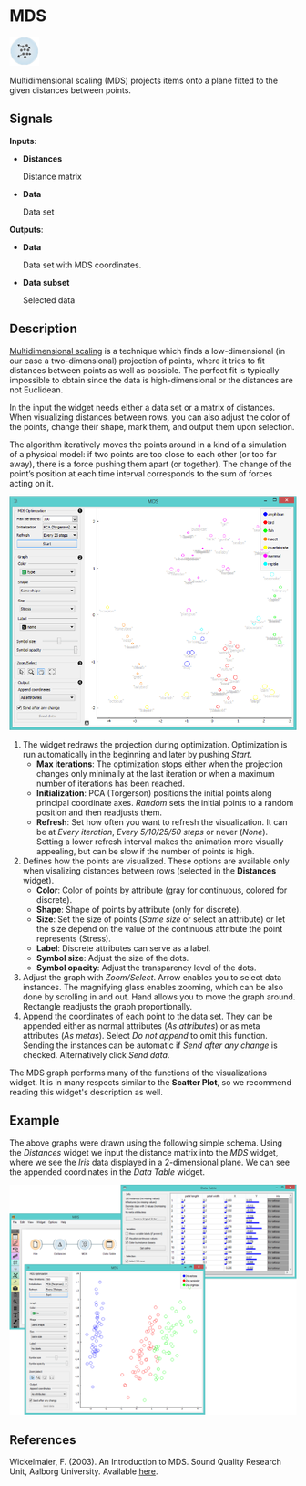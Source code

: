 MDS
===

![image](icons/mds.png)

Multidimensional scaling (MDS) projects items onto a plane fitted to the
given distances between points.

Signals
-------

**Inputs**:

- **Distances**

  Distance matrix

- **Data**

  Data set

**Outputs**:

- **Data**

  Data set with MDS coordinates.

- **Data subset**

  Selected data

Description
-----------

[Multidimensional scaling](https://en.wikipedia.org/wiki/Multidimensional_scaling) is a technique which finds a low-dimensional
(in our case a two-dimensional) projection of points, where it tries to
fit distances between points as well as possible. The perfect
fit is typically impossible to obtain since the data is high-dimensional or the distances are not Euclidean.

In the input the widget needs either a data set or a matrix of distances.
When visualizing distances between rows, you can also adjust the color of
the points, change their shape, mark them, and output them upon selection.

The algorithm iteratively moves the points around in a kind of a
simulation of a physical model: if two points are too close to each
other (or too far away), there is a force pushing them apart (or together).
The change of the point’s position at each time interval corresponds to
the sum of forces acting on it.

![image](images/MDS-zoo-stamped.png)

1. The widget redraws the projection during optimization. Optimization is run automatically in the beginning and later by pushing *Start*.
    - **Max iterations**: The optimization stops either when the projection changes only minimally
at the last iteration or when a maximum number of iterations has been reached.
    - **Initialization**: PCA (Torgerson) positions the initial points along principal coordinate axes. *Random* sets the initial points to a random position and then readjusts them. 
    - **Refresh**: Set how often you want to refresh the visualization. It can be at *Every iteration*, *Every 5/10/25/50 steps* or never (*None*). Setting a lower refresh interval makes the animation more visually appealing, but can be slow if
the number of points is high.
2. Defines how the points are visualized. These options are available only when visalizing distances between rows (selected in the **Distances** widget).
    - **Color**: Color of points by attribute (gray for continuous, colored for discrete).
    - **Shape**: Shape of points by attribute (only for discrete).
    - **Size**: Set the size of points (*Same size* or select an attribute) or let the size depend on the value of the continuous attribute the point represents (Stress).
    - **Label**: Discrete attributes can serve as a label.
    - **Symbol size**: Adjust the size of the dots.
    - **Symbol opacity**: Adjust the transparency level of the dots.
3. Adjust the graph with *Zoom/Select*. Arrow enables you to select data instances.
  The magnifying glass enables zooming, which can be also done by scrolling in and out. Hand allows you to move the graph around. Rectangle readjusts the graph proportionally.
4. Append the coordinates of each point to the data set. They can be appended either
as normal attributes (*As attributes*) or as meta attributes (*As metas*). Select *Do not append* to omit this function.
  Sending the instances can be automatic if *Send after any change* is checked. Alternatively click *Send data*.

The MDS graph performs many of the functions of the visualizations
widget. It is in many respects similar to the **Scatter Plot**, so we
recommend reading this widget's description as well.

Example
-------

The above graphs were drawn using the following simple schema. Using the *Distances* widget we input the distance matrix
into the *MDS* widget, where we see the *Iris* data displayed in a 2-dimensional plane. We can see the appended coordinates
in the *Data Table* widget.

<img src="images/MDS-Example.png" alt="image" width="600">

References
----------

Wickelmaier, F. (2003). An Introduction to MDS. Sound Quality Research Unit, Aalborg University. Available [here](https://homepages.uni-tuebingen.de/florian.wickelmaier/pubs/Wickelmaier2003SQRU.pdf).
